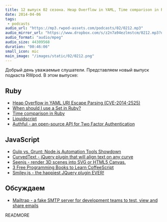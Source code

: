 ```yaml
---
title: 12 выпуск 02 сезона. Heap Overflow in YAML, Time comparison in Ruby, Gulp vs. Grunt, Seenjs и прочее
date: 2014-04-06
tags:
 - podcasts
audio_url: "https://mp3.rwpod-assets.com/podcasts/02/0212.mp3"
audio_mirror_url: "https://www.dropbox.com/s/z2n7a94ezlmstcm/0212.mp3?dl=1"
audio_format: "audio/mpeg"
audio_size: 44309568
duration: "00:46:06"
small_icon: mic
main_image: "/images/static/02/0212.png"
---
```


Добрый день уважаемые слушатели. Представляем новый выпуск подкаста RWpod. В этом выпуске:

## Ruby

 - [Heap Overflow in YAML URI Escape Parsing (CVE-2014-2525)](https://www.ruby-lang.org/en/news/2014/03/29/heap-overflow-in-yaml-uri-escape-parsing-cve-2014-2525/)
 - [When should I use a Set in Ruby?](http://blog.8thcolor.com/en/2014/04/when-should-i-use-a-set-in-ruby/)
 - [Time comparison in Ruby](http://railsware.com/blog/2014/04/01/time-comparison-in-ruby/)
 - [Liquidscript](https://liquidscript.io/)
 - [Authful - an open-source API for Two Factor Authentication](http://authful.com/)

## JavaScript

 - [Gulp vs. Grunt: Node.js Automation Tools Showdown](http://www.oomphinc.com/blog/2014-03/gulp-vs-grunt-node-js-automation-tools-showdown/)
 - [CurvedText - jQuery plugin that will align text on any curve](http://www.olivermusebrink.de/beta/curvedtext/)
 - [Seenjs - render 3D scenes into SVG or HTML5 Canvas.](http://seenjs.io/)
 - [3 Free Programming Books to Learn CoffeeScript](http://codecondo.com/learn-coffeescript-free-from-books/)
 - [Smiley.js - the happiest JQuery plugin EVER!](http://cloudcannon.com/smileys/)

## Обсуждаем

 - [Mailtrap - a fake SMTP server for development teams to test, view and share emails](https://mailtrap.io/)

READMORE

